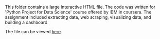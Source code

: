 This folder contains a large interactive HTML file. The code was written for 'Python Project for Data Science' course offered by IBM in coursera. The assignment included extracting data, web scraping, visualizing data, and building a dashboard.

The file can be viewed [here](https://k-adhikari.github.io/Python/Stock_revenue_analysis.html).

